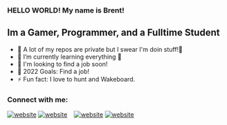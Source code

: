 ### HELLO WORLD! My name is Brent!

## Im a Gamer, Programmer, and a Fulltime Student
- 🔭 A lot of my repos are private but I swear I'm doin stuff!🤣
- 🌱 I’m currently learning everything 🤣
- 👯 I'm looking to find a job soon!
- 🥅 2022 Goals: Find a job!
- ⚡ Fun fact: I love to hunt and Wakeboard.

### Connect with me:
[![website](./img/linkedin-light.svg)](https://linkedin.com/in/brent-turner-04a431196/#gh-light-mode-only)
[![website](./img/linkedin-dark.svg)](https://linkedin.com/in/brent-turner-04a431196/#gh-dark-mode-only)
&nbsp;&nbsp;
[![website](./img/instagram-light.svg)](https://instagram.com/thebrentturner#gh-light-mode-only)
[![website](./img/instagram-dark.svg)](https://instagram.com/thebrentturner#gh-dark-mode-only)
